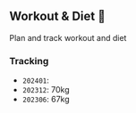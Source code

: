 ## Workout & Diet 🥒
Plan and track workout and diet 


### Tracking
- `202401`: 
- `202312`: 70kg
- `202306`: 67kg


